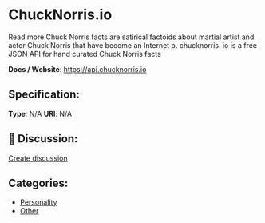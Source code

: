 # ChuckNorris.io


Read more Chuck Norris facts are satirical factoids about martial artist and actor Chuck Norris that have become an Internet p. chucknorris. io is a free JSON API for hand curated Chuck Norris facts

**Docs / Website**: https://api.chucknorris.io

## Specification:
**Type**:  N/A 
**URI**:  N/A 

## 💬 Discussion:
[Create discussion](link)

## Categories:
- [Personality](https://github.com/apis-list/apis-list#personality)
- [Other](https://github.com/apis-list/apis-list#other)





